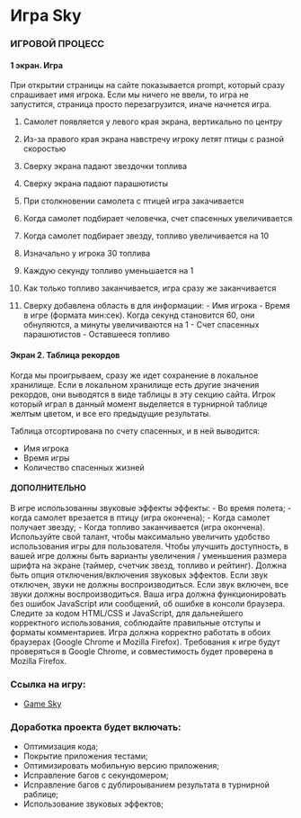 # Игра Sky

### ИГРОВОЙ ПРОЦЕСС

#### 1 экран. Игра

При открытии страницы на сайте показывается prompt, который сразу спрашивает имя игрока. Если мы ничего не ввели, то игра не запустится, страница просто перезагрузится, иначе начнется игра.

1.  Самолет появляется у левого края экрана, вертикально по центру
2.  Из-за правого края экрана навстречу игроку летят птицы с разной скоростью
3.  Сверху экрана падают звездочки топлива
4.  Сверху экрана падают парашютисты
5.  При столкновении самолета с птицей игра закачивается
6.  Когда самолет подбирает человечка, счет спасенных увеличивается
7.  Когда самолет подбирает звезду, топливо увеличивается на 10
8.  Изначально у игрока 30 топлива
9.  Каждую секунду топливо уменьшается на 1
10. Как только топливо заканчивается, игра сразу же заканчивается

11. Сверху добавлена область в для информации: - Имя игрока - Время в игре (формата мин:сек). Когда секунд становится 60, они обнуляются, а минуты увеличиваются на 1 - Счет спасенных парашютистов - Оставшееся топливо

#### Экран 2. Таблица рекордов

Когда мы проигрываем, сразу же идет сохранение в локальное хранилище. Если в локальном хранилище есть другие значения рекордов, они выводятся в виде таблицы в эту секцию сайта.
Игрок который играл в данный момент выделяется в турнирной таблице желтым цветом, и все его предыдущие результаты.

Таблица отсортирована по счету спасенных, и в ней выводится:

- Имя игрока
- Время игры
- Количество спасенных жизней

#### ДОПОЛНИТЕЛЬНО

В игре использованны звуковые эффекты эффекты: - Во время полета; - когда самолет врезается в птицу (игра окончена); - Когда самолет получает звезду; - Когда топливо заканчивается (игра окончена).
Используйте свой талант, чтобы максимально увеличить удобство использования игры для пользователя.
Чтобы улучшить доступность, в вашей игре должны быть варианты увеличения / уменьшения размера шрифта на экране (таймер, счетчик звезд, топливо и рейтинг).
Должна быть опция отключения/включения звуковых эффектов. Если звук отключен, звуки не должны воспроизводиться. Если звук включен, все звуки должны воспроизводиться.
Ваша игра должна функционировать без ошибок JavaScript или сообщений, об ошибке в консоли браузера.
Следите за кодом HTML/CSS и JavaScript, для дальнейшего корректного использования, соблюдайте правильные отступы и форматы комментариев.
Игра должна корректно работать в обоих браузерах (Google Chrome и Mozilla Firefox). Требования к игре будут проверяться в Google Chrome, и совместимость будет проверена в Mozilla Firefox.

### Ссылка на игру:
- [Game Sky](https://game-sky-dmitrystoyan.vercel.app/)

### Доработка проекта будет включать:

- Оптимизация кода;
- Покрытие приложения тестами;
- Оптимизировать мобильную версию приложения;
- Исправление багов с секундомером;
- Исправление багов с дублироыванием результата в турнирной раблице;
- Использование звуковых эффектов;
